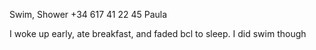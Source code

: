 Swim,
Shower
+34 617 41 22 45
Paula

I woke up early, ate breakfast, and faded bcl to sleep. I did swim though 
